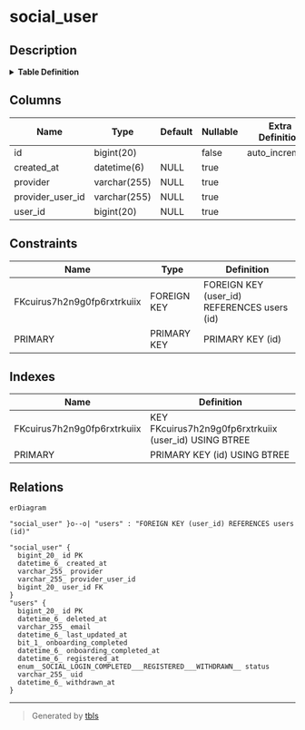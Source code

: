 # social_user

## Description

<details>
<summary><strong>Table Definition</strong></summary>

```sql
CREATE TABLE `social_user` (
  `id` bigint(20) NOT NULL AUTO_INCREMENT,
  `created_at` datetime(6) DEFAULT NULL,
  `provider` varchar(255) DEFAULT NULL,
  `provider_user_id` varchar(255) DEFAULT NULL,
  `user_id` bigint(20) DEFAULT NULL,
  PRIMARY KEY (`id`),
  KEY `FKcuirus7h2n9g0fp6rxtrkuiix` (`user_id`),
  CONSTRAINT `FKcuirus7h2n9g0fp6rxtrkuiix` FOREIGN KEY (`user_id`) REFERENCES `users` (`id`)
) ENGINE=InnoDB AUTO_INCREMENT=[Redacted by tbls] DEFAULT CHARSET=utf8mb4 COLLATE=utf8mb4_unicode_ci
```

</details>

## Columns

| Name | Type | Default | Nullable | Extra Definition | Children | Parents | Comment |
| ---- | ---- | ------- | -------- | ---------------- | -------- | ------- | ------- |
| id | bigint(20) |  | false | auto_increment |  |  |  |
| created_at | datetime(6) | NULL | true |  |  |  |  |
| provider | varchar(255) | NULL | true |  |  |  |  |
| provider_user_id | varchar(255) | NULL | true |  |  |  |  |
| user_id | bigint(20) | NULL | true |  |  | [users](users.md) |  |

## Constraints

| Name | Type | Definition |
| ---- | ---- | ---------- |
| FKcuirus7h2n9g0fp6rxtrkuiix | FOREIGN KEY | FOREIGN KEY (user_id) REFERENCES users (id) |
| PRIMARY | PRIMARY KEY | PRIMARY KEY (id) |

## Indexes

| Name | Definition |
| ---- | ---------- |
| FKcuirus7h2n9g0fp6rxtrkuiix | KEY FKcuirus7h2n9g0fp6rxtrkuiix (user_id) USING BTREE |
| PRIMARY | PRIMARY KEY (id) USING BTREE |

## Relations

```mermaid
erDiagram

"social_user" }o--o| "users" : "FOREIGN KEY (user_id) REFERENCES users (id)"

"social_user" {
  bigint_20_ id PK
  datetime_6_ created_at
  varchar_255_ provider
  varchar_255_ provider_user_id
  bigint_20_ user_id FK
}
"users" {
  bigint_20_ id PK
  datetime_6_ deleted_at
  varchar_255_ email
  datetime_6_ last_updated_at
  bit_1_ onboarding_completed
  datetime_6_ onboarding_completed_at
  datetime_6_ registered_at
  enum__SOCIAL_LOGIN_COMPLETED___REGISTERED___WITHDRAWN__ status
  varchar_255_ uid
  datetime_6_ withdrawn_at
}
```

---

> Generated by [tbls](https://github.com/k1LoW/tbls)
